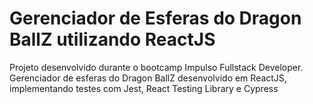 # Gerenciador de Esferas do Dragon BallZ utilizando ReactJS

Projeto desenvolvido durante o bootcamp Impulso Fullstack Developer.
Gerenciador de esferas do Dragon BallZ desenvolvido em ReactJS, implementando testes com Jest, React Testing Library e Cypress
